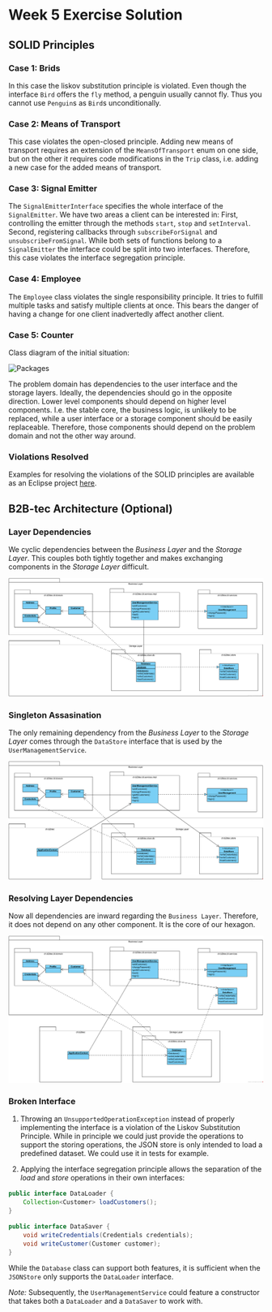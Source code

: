 # Week 5 Exercise Solution

## SOLID Principles

### Case 1: Brids
In this case the liskov substitution principle is violated. Even though the interface `Bird` offers the `fly` method, a penguin usually cannot fly. Thus you cannot use `Penguin`s as `Bird`s unconditionally.

### Case 2: Means of Transport
This case violates the open-closed principle. Adding new means of transport requires an extension of the `MeansOfTransport` enum on one side, but on the other it requires code modifications in the `Trip` class, i.e. adding a new case for the added means of transport.

### Case 3: Signal Emitter
The `SignalEmitterInterface` specifies the whole interface of the `SignalEmitter`. We have two areas a client can be interested in: First, controlling the emitter through the methods `start`, `stop` and `setInterval`. Second, registering callbacks through `subscribeForSignal` and `unsubscribeFromSignal`. While both sets of functions belong to a `SignalEmitter` the interface could be split into two interfaces. Therefore, this case violates the interface segregation principle.

### Case 4: Employee
The `Employee` class violates the single responsibility principle. It tries to fulfill multiple tasks and satisfy multiple clients at once. This bears the danger of having a change for one client inadvertedly affect another client.

### Case 5: Counter
Class diagram of the initial situation:


![Packages](images/Ex5.1%20Case%20DIP%20Violation.png)

The problem domain has dependencies to the user interface and the storage layers. Ideally, the dependencies should go in the opposite direction. Lower level components should depend on higher level components. I.e. the stable core, the business logic, is unlikely to be replaced, while a user interface or a storage component should be easily replaceable. Therefore, those components should depend on the problem domain and not the other way around.


### Violations Resolved
Examples for resolving the violations of the SOLID principles are available as an Eclipse project [here](week%205%20Solid%20Violation%20Solution).


## B2B-tec Architecture (Optional)

### Layer Dependencies

We cyclic dependencies between the *Business Layer* and the *Storage Layer*. This couples both tightly together and makes exchanging components in the *Storage Layer* difficult.

![Packages](images/Ex5.2.1%20Package%20Diagram%20Solution.png)


### Singleton Assasination

The only remaining dependency from the *Business Layer* to the *Storage Layer* comes through the `DataStore` interface that is used by the `UserManagementService`.

![Packages](images/Ex5.2.2%20Package%20Diagram%20Solution.png)


### Resolving Layer Dependencies

Now all dependencies are inward regarding the `Business Layer`. Therefore, it does not depend on any other component. It is the core of our hexagon.

![Packages](images/Ex5.2.3%20Package%20Diagram%20Solution.png)


### Broken Interface

1. Throwing an `UnsupportedOperationException` instead of properly implementing the interface is a violation of the Liskov Substitution Principle. While in principle we could just provide the operations to support the storing operations, the JSON store is only intended to load a predefined dataset. We could use it in tests for example.

2. Applying the interface segregation principle allows the separation of the *load* and *store* operations in their own interfaces:

```java
public interface DataLoader {
	Collection<Customer> loadCustomers();
}
```

```java
public interface DataSaver {
	void writeCredentials(Credentials credentials);
	void writeCustomer(Customer customer);
}
```

While the `Database` class can support both features, it is sufficient when the `JSONStore` only supports the `DataLoader` interface. 

*Note:* Subsequently, the `UserManagementService` could feature a constructor that takes both a `DataLoader` and a `DataSaver` to work with.
